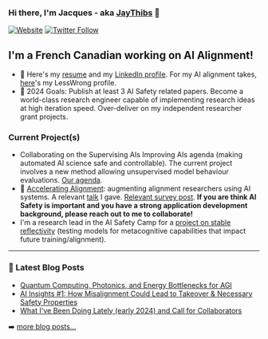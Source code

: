 ### Hi there, I'm Jacques - aka [JayThibs][website] 👋 

[![Website](https://img.shields.io/website?label=jacquesthibodeau.com&style=for-the-badge&url=https%3A%2F%2Fjacquesthibodeau.com)](https://jacquesthibodeau.com/)
[![Twitter Follow](https://img.shields.io/twitter/follow/JacquesThibs?color=1DA1F2&logo=twitter&style=for-the-badge)](https://twitter.com/intent/follow?original_referer=https%3A%2F%2Fgithub.com%2FJayThibs&screen_name=JacquesThibs)

## I'm a French Canadian working on AI Alignment!

- 📄 Here's my [resume](https://docs.google.com/document/d/1DJ4z6LjEponHrweObPjoFEssXYWJKzeCkRlKOXDPOX0/edit?usp=sharing) and my [LinkedIn profile](https://www.linkedin.com/in/jacques-thibodeau/). For my AI alignment takes, [here](https://www.lesswrong.com/users/jacques-thibodeau)'s my LessWrong profile.
- 🥅 2024 Goals: Publish at least 3 AI Safety related papers. Become a world-class research engineer capable of implementing research ideas at high iteration speed. Over-deliver on my independent researcher grant projects.

### Current Project(s)

* Collaborating on the Supervising AIs Improving AIs agenda (making automated AI science safe and controllable). The current project involves a new method allowing unsupervised model behaviour evaluations. [Our agenda](https://www.lesswrong.com/posts/7e5tyFnpzGCdfT4mR/research-agenda-supervising-ais-improving-ais).
* 🌱 [Accelerating Alignment](https://docs.google.com/document/d/1g-p_8d-7c29WHeA_sQih1YZ7QDlpHd2kGL_IskF8Ix4/edit?usp=sharing): augmenting alignment researchers using AI systems. A relevant [talk](https://www.youtube.com/watch?v=rDK0XxFyrzQ) I gave. [Relevant survey post](https://www.lesswrong.com/posts/a2io2mcxTWS4mxodF/results-from-a-survey-on-tool-use-and-workflows-in-alignment). **If you are think AI Safety is important and you have a strong application development background, please reach out to me to collaborate!**
* I'm a research lead in the AI Safety Camp for a [project on stable reflectivity](https://www.lesswrong.com/posts/RHojGPWLgdFLk3PAt/aisc-project-benchmarks-for-stable-reflectivity) (testing models for metacognitive capabilities that impact future training/alignment).

---

### 📕 Latest Blog Posts

<!-- BLOG-POST-LIST:START -->
- [Quantum Computing, Photonics, and Energy Bottlenecks for AGI](https://jacquesthibodeau.com/will-quantum-computing-play-a-role-in-agi-development/)
- [AI Insights #1: How Misalignment Could Lead to Takeover & Necessary Safety Properties](https://jacquesthibodeau.com/ai-insights-1-how-misalignment-could-lead-to-takeover-necessary-safety-properties/)
- [What I've Been Doing Lately (early 2024) and Call for Collaborators](https://jacquesthibodeau.com/update-on-what-ive-been-doing/)
<!-- BLOG-POST-LIST:END -->

➡️ [more blog posts...](https://jacquesthibodeau.com/)

<!-- ---

<details>
  <summary>:zap: Recent GitHub Activity</summary> -->
  
<!--START_SECTION:activity-->

<!--END_SECTION:activity-->

<!-- </details> -->

<!-- <details>
  <summary>:zap: GitHub Stats</summary>

  <img align="left" alt="JayThibs's GitHub Stats" src="https://github-readme-stats.jaythibs.vercel.app/api?username=JayThibs&show_icons=true&hide_border=true" />

</details> -->

[website]: https://jacquesthibodeau.com/
[personal_twitter]: https://twitter.com/JacquesThibs
[linkedin]: https://www.linkedin.com/in/jacques-thibodeau/
